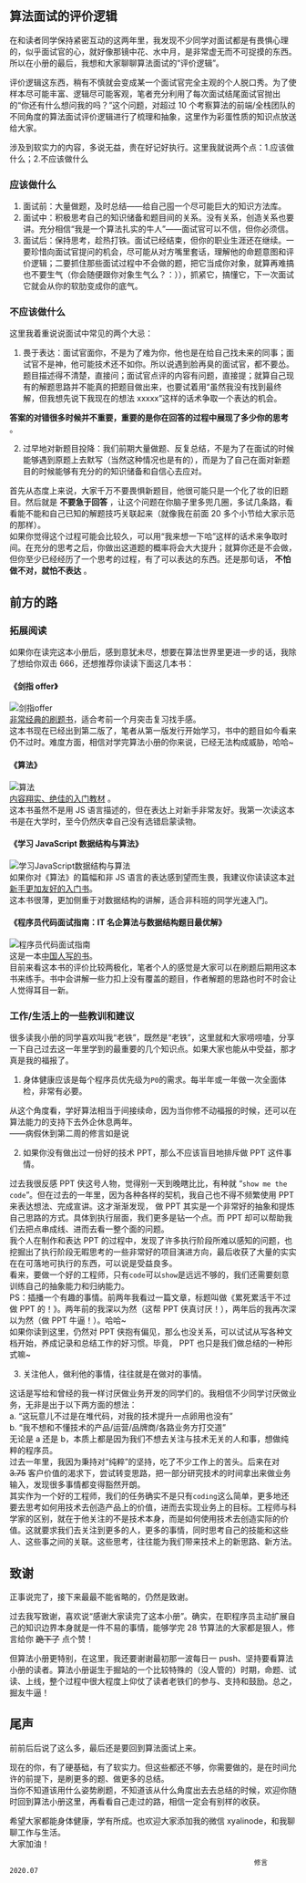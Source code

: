 ## 算法面试的评价逻辑

在和读者同学保持紧密互动的这两年里，我发现不少同学对面试都是有畏惧心理的，似乎面试官的心，就好像那镜中花、水中月，是非常虚无而不可捉摸的东西。所以在小册的最后，我想和大家聊聊算法面试的“评价逻辑”。

评价逻辑这东西，稍有不慎就会变成某一个面试官完全主观的个人脱口秀。为了使样本尽可能丰富、逻辑尽可能客观，笔者充分利用了每次面试结尾面试官抛出的“你还有什么想问我的吗？”这个问题，对超过 10 个考察算法的前端/全栈团队的不同角度的算法面试评价逻辑进行了梳理和抽象，这里作为彩蛋性质的知识点放送给大家。

涉及到软实力的内容，多说无益，贵在好记好执行。这里我就说两个点：1.应该做什么；2.不应该做什么

### 应该做什么

1. 面试前：大量做题，及时总结——给自己囤一个尽可能巨大的知识方法库。
2. 面试中：积极思考自己的知识储备和题目间的关系。没有关系，创造关系也要讲。充分相信“我是一个算法扎实的牛人”——面试官可以不信，但你必须信。
3. 面试后：保持思考，趁热打铁。面试已经结束，但你的职业生涯还在继续。一要珍惜向面试官提问的机会，尽可能从对方嘴里套话，理解他的命题意图和评价逻辑；二要抓住那些面试过程中不会做的题，把它当成你对象，就算再难搞也不要生气（你会随便跟你对象生气么？：）），抓紧它，搞懂它，下一次面试它就会从你的软肋变成你的底气。

### 不应该做什么

这里我着重说说面试中常见的两个大忌：

1. 畏于表达：面试官面你，不是为了难为你，他也是在给自己找未来的同事；面试官不是神，他可能技术还不如你。所以说遇到脸再臭的面试官，都不要怂。题目描述得不清楚，直接问；面试官点评的内容有问题，直接提；就算自己现有的解题思路并不能真的把题目做出来，也要试着用“虽然我没有找到最终解，但我想先说下我现在的想法 xxxxx”这样的话术争取一个表达的机会。

**答案的对错很多时候并不重要，重要的是你在回答的过程中展现了多少你的思考** 。

2. 过早地对新题目投降：我们前期大量做题、反复总结，不是为了在面试的时候能够遇到原题上去默写（当然这种情况也是有的），而是为了自己在面对新题目的时候能够有充分的的知识储备和自信心去应对。

首先从态度上来说，大家千万不要畏惧新题目，他很可能只是一个化了妆的旧题目。然后就是 **不要急于回答**
，让这个问题在你脑子里多兜几圈，多试几条路，看看能不能和自己已知的解题技巧关联起来（就像我在前面 20 多个小节给大家示范的那样）。  
如果你觉得这个过程可能会比较久，可以用“我来想一下哈”这样的话术来争取时间。在充分的思考之后，你做出这道题的概率将会大大提升；就算你还是不会做，但你至少已经经历了一个思考的过程，有了可以表达的东西。还是那句话，
**不怕做不对，就怕不表达** 。

## 前方的路

### 拓展阅读

如果你在读完这本小册后，感到意犹未尽，想要在算法世界里更进一步的话，我除了想给你双击 666，还想推荐你读读下面这几本书：

#### 《剑指 offer》

![剑指offer](img\28\1.jpg)  
[非常经典的刷题书](https://book.douban.com/subject/27008702/)，适合考前一个月突击复习找手感。  
这本书现在已经出到第二版了，笔者从第一版发行开始学习，书中的题目如今看来仍不过时。难度方面，相信对学完算法小册的你来说，已经无法构成威胁，哈哈~

#### 《算法》

![算法](img\28\2.jpg)  
[内容翔实、绝佳的入门教材](https://book.douban.com/subject/10432347/) 。  
这本书虽然不是用 JS 语言描述的，但在表达上对新手非常友好。我第一次读这本书是在大学时，至今仍然庆幸自己没有选错启蒙读物。

#### 《学习 JavaScript 数据结构与算法》

![学习JavaScript数据结构与算法](img\28\3.jpg)  
如果你对《算法》的篇幅和非 JS
语言的表达感到望而生畏，我建议你读读这本[对新手更加友好的入门书](https://book.douban.com/subject/33441631/)。  
这本书很薄，更加侧重于对数据结构的讲解，适合非科班的同学光速入门。

#### 《程序员代码面试指南：IT 名企算法与数据结构题目最优解》

![程序员代码面试指南](img\28\4.jpg)  
这是一本[中国人写的书](https://book.douban.com/subject/26638586/)。  
目前来看这本书的评价比较两极化，笔者个人的感觉是大家可以在刷题后期用这本书来练手。书中会讲解一些力扣上没有覆盖的题目，作者解题的思路也时不时会让人觉得耳目一新。

### 工作/生活上的一些教训和建议

很多读我小册的同学喜欢叫我“老铁”，既然是“老铁”，这里就和大家唠唠嗑，分享一下自己过去这一年里学到的最重要的几个知识点。如果大家也能从中受益，那才真是我的福报了。

1. 身体健康应该是每个程序员优先级为`P0`的需求。每半年或一年做一次全面体检，非常有必要。

从这个角度看，学好算法相当于间接续命，因为当你修不动福报的时候，还可以在算法能力的支持下去外企休息两年。  
——病假休到第二周的修言如是说

2. 如果你没有做出过一份好的技术 PPT，那么不应该盲目地排斥做 PPT 这件事情。

过去我很反感 PPT 侠这号人物，觉得别一天到晚瞎比比，有种就 “`show me the
code`”。但在过去的一年里，因为各种各样的契机，我自己也不得不频繁使用 PPT 来表达想法、完成宣讲。这才渐渐发现， 做 PPT
其实是一个非常好的抽象和提炼自己思路的方式。具体到执行层面，我们更多是钻一个点。而 PPT 却可以帮助我们去把点串成线、进而去看一整个面的问题。  
我个人在制作和表达 PPT
的过程中，发现了许多执行阶段所难以感知的问题，也挖掘出了执行阶段无暇思考的一些非常好的项目演进方向，最后收获了大量的实实在在可落地可执行的东西，可以说是受益良多。  
看来，要做一个好的工程师，只有`code`可以`show`是远远不够的，我们还需要刻意训练自己的抽象能力和归纳能力。  
PS：插播一个有趣的事情。前两年我看过一篇文章，标题叫做《累死累活干不过做 PPT 的！》。两年前的我深以为然（这帮 PPT
侠真讨厌！），两年后的我再次深以为然（做 PPT 牛逼！）。哈哈~  
如果你读到这里，仍然对 PPT 侠抱有偏见，那么也没关系，可以试试从写各种文档开始，养成记录和总结工作的好习惯。毕竟， PPT
也只是我们做总结的一种形式嘛~

3. 关注他人，做利他的事情，往往就是在做对的事情。

这话是写给和曾经的我一样讨厌做业务开发的同学们的。我相信不少同学讨厌做业务，无非是出于以下两方面的想法：  
a. “这玩意儿不过是在堆代码，对我的技术提升一点卵用也没有”  
b. “我不想和不懂技术的产品/运营/品牌商/各路业务方打交道”  
无论是 a 还是 b，本质上都是因为我们不想去关注与技术无关的人和事，想做纯粹的程序员。  
过去一年里，我因为秉持对“纯粹”的坚持，吃了不少工作上的苦头。后来在对 ~~3.75~~
客户价值的渴求下，尝试转变思路，把一部分研究技术的时间拿出来做业务输入，发现很多事情都变得豁然开朗。  
其实作为一个好的工程师，我们的任务确实不是只有`coding`这么简单，更多地还要去思考如何用技术去创造产品上的价值，进而去实现业务上的目标。工程师与科学家的区别，就在于他关注的不是技术本身，而是如何使用技术去创造实际的价值。这就要求我们去关注到更多的人，更多的事情，同时思考自己的技能和这些人、这些事之间的关联。这些思考，往往能为我们带来技术上的新思路、新方法。

## 致谢

正事说完了，接下来最最不能省略的，仍然是致谢。

过去我写致谢，喜欢说“感谢大家读完了这本小册”。确实，在职程序员主动扩展自己的知识边界本身就是一件不易的事情，能够学完 28 节算法的大家都是狠人，修言给你
~~跪下了~~ 点个赞！

但算法小册更特别，在这里，我还要谢谢最初那一波每日一 push、坚持要看算法小册的读者。算法小册诞生于掘站的一个比较特殊的（没人管的）时期，命题、试读、上线，整个过程中很大程度上仰仗了读者老铁们的参与、支持和鼓励。总之，掘友牛逼！

## 尾声

前前后后说了这么多，最后还是要回到算法面试上来。

现在的你，有了硬基础，有了软实力。但这些都还不够，你需要做的，是在时间允许的前提下，是刷更多的题、做更多的总结。  
当你不知道该用什么姿势刷题，不知道该从什么角度出去去总结的时候，欢迎你随时回到算法小册这里，再看看自己走过的路，相信一定会有别样的收获。

希望大家都能身体健康，学有所成。也欢迎大家添加我的微信 xyalinode，和我聊聊工作与生活。  
大家加油！

                                                                修言 2020.07
